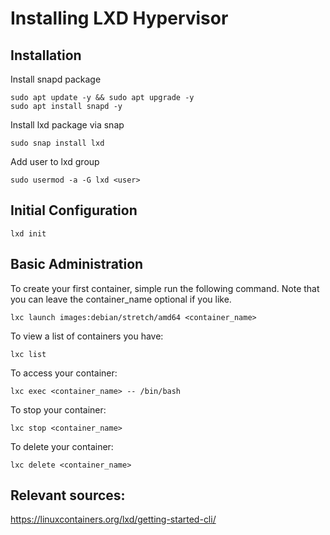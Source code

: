 # Installing LXD Hypervisor

## Installation

Install snapd package
```shell
sudo apt update -y && sudo apt upgrade -y
sudo apt install snapd -y
```

Install lxd package via snap
```shell
sudo snap install lxd
```

Add user to lxd group
```shell
sudo usermod -a -G lxd <user>
```

## Initial Configuration

```shell
lxd init
```

## Basic Administration

To create your first container, simple run the following command. Note that you can leave the container_name optional if you like.
```shell
lxc launch images:debian/stretch/amd64 <container_name>
```

To view a list of containers you have:
```shell
lxc list
```

To access your container:
```shell
lxc exec <container_name> -- /bin/bash
```

To stop your container:
```shell
lxc stop <container_name>
```

To delete your container:
```shell
lxc delete <container_name>
```


## Relevant sources:
https://linuxcontainers.org/lxd/getting-started-cli/
